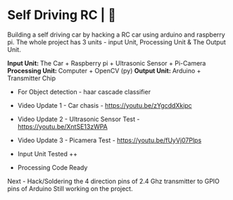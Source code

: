 # Self Driving RC | 🚗

Building a self driving car by hacking a RC car using arduino and raspberry pi.
The whole project has 3 units - input Unit, Processing Unit & The Output Unit.

<strong>Input Unit: </strong> The Car  + Raspberry pi + Ultrasonic Sensor + Pi-Camera
<strong>Processing Unit: </strong> Computer + OpenCV (py)
<strong>Output Unit: </strong>Arduino + Transmitter Chip

+ For Object detection  - haar cascade classifier
+ Video Update 1 - Car chasis - https://youtu.be/zYgcddXkipc
+ Video Update 2 - Ultrasonic Sensor Test - https://youtu.be/XntSE13zWPA
+ Video Update 3 - Picamera Test - https://youtu.be/fUyVj07Plps

+ Input Unit Tested ++
+ Processing Code Ready 

Next - Hack/Soldering the 4 direction pins of 2.4 Ghz transmitter to GPIO pins of Arduino
Still working on the project.
